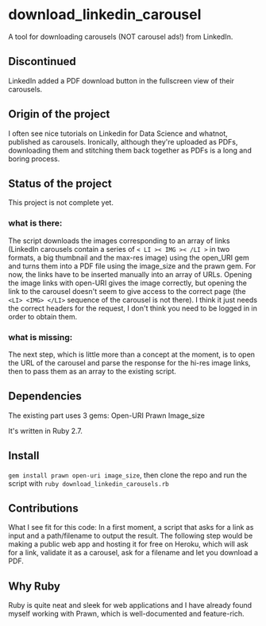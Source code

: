 # download_linkedin_carousel
A tool for downloading carousels (NOT carousel ads!) from LinkedIn.

## Discontinued
LinkedIn added a PDF download button in the fullscreen view of their carousels.

## Origin of the project
I often see nice tutorials on Linkedin for Data Science and whatnot, published as carousels. Ironically, although they're uploaded as PDFs, downloading them and stitching them back together as PDFs is a long and boring process.

## Status of the project
This project is not complete yet. 
### what is there: 
The script downloads the images corresponding to an array of links (LinkedIn carousels contain a series of `< LI >< IMG >< /LI >` in two formats, a big thumbnail and the max-res image) using the open_URI gem and turns them into a PDF file using the image_size and the prawn gem. For now, the links have to be inserted manually into an array of URLs. Opening the image links with open-URI gives the image correctly, but opening the link to the carousel doesn't seem to give access to the correct page (the `<LI> <IMG> </LI>` sequence of the carousel is not there). I think it just needs the correct headers for the request, I don't think you need to be logged in in order to obtain them.
### what is missing:
The next step, which is little more than a concept at the moment, is to open the URL of the carousel and parse the response for the hi-res image links, then to pass them as an array to the existing script.

## Dependencies
The existing part uses 3 gems:
Open-URI
Prawn
Image_size

It's written in Ruby 2.7.

## Install
`gem install prawn open-uri image_size`, then clone the repo and run the script with `ruby download_linkedin_carousels.rb`

## Contributions
What I see fit for this code:
In a first moment, a script that asks for a link as input and a path/filename to output the result.
The following step would be making a public web app and hosting it for free on Heroku, which will ask for a link, validate it as a carousel, ask for a filename and let you download a PDF.

## Why Ruby
Ruby is quite neat and sleek for web applications and I have already found myself working with Prawn, which is well-documented and feature-rich.

